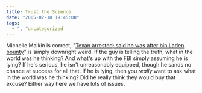 ```yaml
---
title: Trust the Science
date: "2005-02-18 19:45:00"
tags:
  - ", "uncategorized
---
```

Michelle Malkin is correct, "<a href="http://www.chron.com/cs/CDA/ssistory.mpl/metropolitan/3046178">Texan
arrested; said he was after bin Laden bounty</a>" is simply downright
weird.  If the guy is telling the truth, what in the world was he
thinking?  And what's up with the FBI simply assuming he is lying?
If he's serious, he isn't unreasonably equipped, though he sands
no chance at success for all that.  If he is lying, then you
<em>really</em> want to ask what in the world was he thinking?
Did he really think they would buy that excuse?  Either way here
we have lots of issues.

